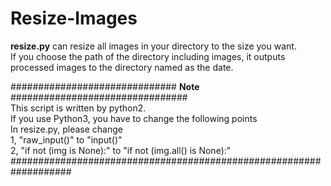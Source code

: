 # Resize-Images

**resize.py** can resize all images in your directory to the size you want.  
If you choose the path of the directory including images, it outputs processed images to the directory named as the date. 



############################## **Note** ################################  
This script is written by python2.  
If you use Python3, you have to change the following points  
In resize.py, please change  
1, "raw_input()" to "input()"  
2, "if not (img is None):" to "if not (img.all() is None):"  
###################################################################
